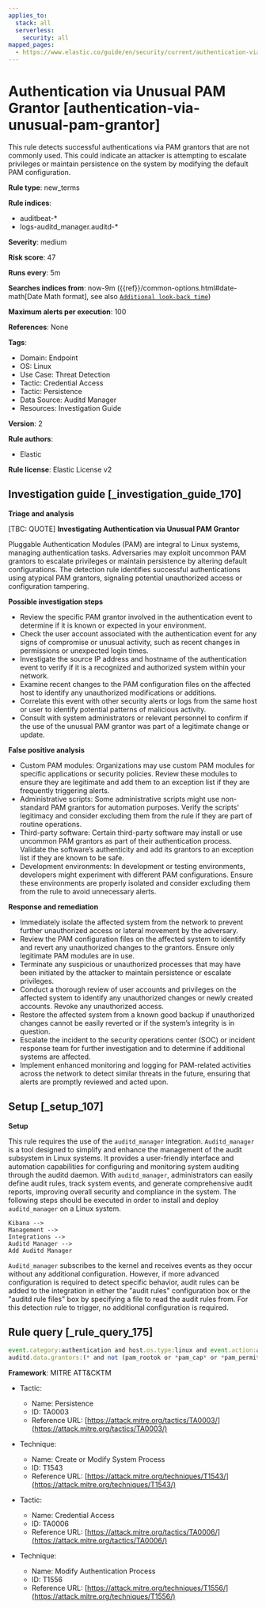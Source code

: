 ```yaml
---
applies_to:
  stack: all
  serverless:
    security: all
mapped_pages:
  - https://www.elastic.co/guide/en/security/current/authentication-via-unusual-pam-grantor.html
---
```


# Authentication via Unusual PAM Grantor [authentication-via-unusual-pam-grantor]

This rule detects successful authentications via PAM grantors that are not commonly used. This could indicate an attacker is attempting to escalate privileges or maintain persistence on the system by modifying the default PAM configuration.

**Rule type**: new_terms

**Rule indices**:

* auditbeat-*
* logs-auditd_manager.auditd-*

**Severity**: medium

**Risk score**: 47

**Runs every**: 5m

**Searches indices from**: now-9m ({{ref}}/common-options.html#date-math[Date Math format], see also [`Additional look-back time`](docs-content://solutions/security/detect-and-alert/create-detection-rule.md#rule-schedule))

**Maximum alerts per execution**: 100

**References**: None

**Tags**:

* Domain: Endpoint
* OS: Linux
* Use Case: Threat Detection
* Tactic: Credential Access
* Tactic: Persistence
* Data Source: Auditd Manager
* Resources: Investigation Guide

**Version**: 2

**Rule authors**:

* Elastic

**Rule license**: Elastic License v2

## Investigation guide [_investigation_guide_170]

**Triage and analysis**

[TBC: QUOTE]
**Investigating Authentication via Unusual PAM Grantor**

Pluggable Authentication Modules (PAM) are integral to Linux systems, managing authentication tasks. Adversaries may exploit uncommon PAM grantors to escalate privileges or maintain persistence by altering default configurations. The detection rule identifies successful authentications using atypical PAM grantors, signaling potential unauthorized access or configuration tampering.

**Possible investigation steps**

* Review the specific PAM grantor involved in the authentication event to determine if it is known or expected in your environment.
* Check the user account associated with the authentication event for any signs of compromise or unusual activity, such as recent changes in permissions or unexpected login times.
* Investigate the source IP address and hostname of the authentication event to verify if it is a recognized and authorized system within your network.
* Examine recent changes to the PAM configuration files on the affected host to identify any unauthorized modifications or additions.
* Correlate this event with other security alerts or logs from the same host or user to identify potential patterns of malicious activity.
* Consult with system administrators or relevant personnel to confirm if the use of the unusual PAM grantor was part of a legitimate change or update.

**False positive analysis**

* Custom PAM modules: Organizations may use custom PAM modules for specific applications or security policies. Review these modules to ensure they are legitimate and add them to an exception list if they are frequently triggering alerts.
* Administrative scripts: Some administrative scripts might use non-standard PAM grantors for automation purposes. Verify the scripts' legitimacy and consider excluding them from the rule if they are part of routine operations.
* Third-party software: Certain third-party software may install or use uncommon PAM grantors as part of their authentication process. Validate the software’s authenticity and add its grantors to an exception list if they are known to be safe.
* Development environments: In development or testing environments, developers might experiment with different PAM configurations. Ensure these environments are properly isolated and consider excluding them from the rule to avoid unnecessary alerts.

**Response and remediation**

* Immediately isolate the affected system from the network to prevent further unauthorized access or lateral movement by the adversary.
* Review the PAM configuration files on the affected system to identify and revert any unauthorized changes to the grantors. Ensure only legitimate PAM modules are in use.
* Terminate any suspicious or unauthorized processes that may have been initiated by the attacker to maintain persistence or escalate privileges.
* Conduct a thorough review of user accounts and privileges on the affected system to identify any unauthorized changes or newly created accounts. Revoke any unauthorized access.
* Restore the affected system from a known good backup if unauthorized changes cannot be easily reverted or if the system’s integrity is in question.
* Escalate the incident to the security operations center (SOC) or incident response team for further investigation and to determine if additional systems are affected.
* Implement enhanced monitoring and logging for PAM-related activities across the network to detect similar threats in the future, ensuring that alerts are promptly reviewed and acted upon.


## Setup [_setup_107]

**Setup**

This rule requires the use of the `auditd_manager` integration. `Auditd_manager` is a tool designed to simplify and enhance the management of the audit subsystem in Linux systems. It provides a user-friendly interface and automation capabilities for configuring and monitoring system auditing through the auditd daemon. With `auditd_manager`, administrators can easily define audit rules, track system events, and generate comprehensive audit reports, improving overall security and compliance in the system. The following steps should be executed in order to install and deploy `auditd_manager` on a Linux system.

```
Kibana -->
Management -->
Integrations -->
Auditd Manager -->
Add Auditd Manager
```

`Auditd_manager` subscribes to the kernel and receives events as they occur without any additional configuration. However, if more advanced configuration is required to detect specific behavior, audit rules can be added to the integration in either the "audit rules" configuration box or the "auditd rule files" box by specifying a file to read the audit rules from. For this detection rule to trigger, no additional configuration is required.


## Rule query [_rule_query_175]

```js
event.category:authentication and host.os.type:linux and event.action:authenticated and event.outcome:success and
auditd.data.grantors:(* and not (pam_rootok or *pam_cap* or *pam_permit*))
```

**Framework**: MITRE ATT&CKTM

* Tactic:

    * Name: Persistence
    * ID: TA0003
    * Reference URL: [https://attack.mitre.org/tactics/TA0003/](https://attack.mitre.org/tactics/TA0003/)

* Technique:

    * Name: Create or Modify System Process
    * ID: T1543
    * Reference URL: [https://attack.mitre.org/techniques/T1543/](https://attack.mitre.org/techniques/T1543/)

* Tactic:

    * Name: Credential Access
    * ID: TA0006
    * Reference URL: [https://attack.mitre.org/tactics/TA0006/](https://attack.mitre.org/tactics/TA0006/)

* Technique:

    * Name: Modify Authentication Process
    * ID: T1556
    * Reference URL: [https://attack.mitre.org/techniques/T1556/](https://attack.mitre.org/techniques/T1556/)



